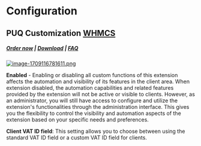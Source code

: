 # Configuration

## PUQ Customization **[WHMCS](https://puqcloud.com/link.php?id=77)**

#####  [Order now](https://puqcloud.com/whmcs-addon-puq-customization.php) | [Download](https://download.puqcloud.com/WHMCS/addons/PUQ-Customization/) | [FAQ](https://faq.puqcloud.com/)

[![image-1709116781611.png](https://doc.puq.info/uploads/images/gallery/2024-02/scaled-1680-/image-1709116781611.png)](https://doc.puq.info/uploads/images/gallery/2024-02/image-1709116781611.png)

**Enabled** - Enabling or disabling all custom functions of this extension affects the automation and visibility of its features in the client area. When extension disabled, the automation capabilities and related features provided by the extension will not be active or visible to clients. However, as an administrator, you will still have access to configure and utilize the extension's functionalities through the administration interface. This gives you the flexibility to control the visibility and automation aspects of the extension based on your specific needs and preferences.

**Client VAT ID field**: This setting allows you to choose between using the standard VAT ID field or a custom VAT ID field for clients.